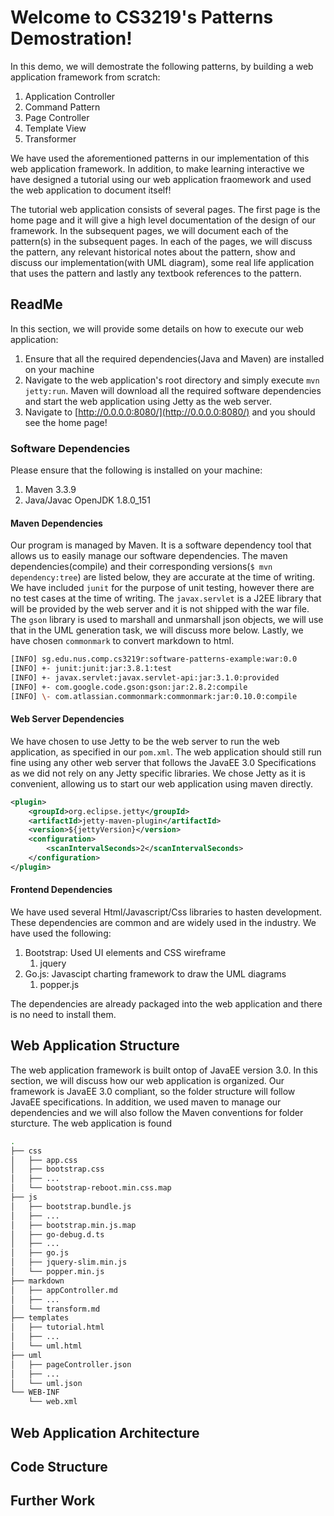 # Welcome to CS3219's Patterns Demostration! 

In this demo, we will demostrate the following patterns, by building a web application framework from scratch:

1. Application Controller
1. Command Pattern
1. Page Controller
1. Template View
1. Transformer

We have used the aforementioned patterns in our implementation of this web application framework. In addition, to make learning interactive we have designed a tutorial using our web application fraomework and used the web application to document itself!

The tutorial web application consists of several pages. The first page is the home page and it will give a high level documentation of the design of our framework. In the subsequent pages, we will document each of the pattern(s) in the subsequent pages. In each of the pages, we will discuss the pattern, any relevant historical notes about the pattern, show and discuss our implementation(with UML diagram), some real life application that uses the pattern and lastly any textbook references to the pattern.

## ReadMe

In this section, we will provide some details on how to execute our web application:

1. Ensure that all the required dependencies(Java and Maven) are installed on your machine
1. Navigate to the web application's root directory and simply execute `mvn jetty:run`. Maven will download all the required software dependencies and start the web application using Jetty as the web server.
1. Navigate to [http://0.0.0.0:8080/](http://0.0.0.0:8080/) and you should see the home page!

### Software Dependencies

Please ensure that the following is installed on your machine:

1. Maven 3.3.9
1. Java/Javac OpenJDK 1.8.0_151

#### Maven Dependencies

Our program is managed by Maven. It is a software dependency tool that allows us to easily manage our software dependencies. The maven dependencies(compile) and their corresponding versions(`$ mvn dependency:tree`) are listed below, they are accurate at the time of writing. We have included `junit` for the purpose of unit testing, however there are no test cases at the time of writing. The `javax.servlet` is a J2EE library that will be provided by the web server and it is not shipped with the war file. The `gson` library is used to marshall and unmarshall json objects, we will use that in the UML generation task, we will discuss more below. Lastly, we have chosen `commonmark` to convert markdown to html.

```bash
[INFO] sg.edu.nus.comp.cs3219r:software-patterns-example:war:0.0
[INFO] +- junit:junit:jar:3.8.1:test
[INFO] +- javax.servlet:javax.servlet-api:jar:3.1.0:provided
[INFO] +- com.google.code.gson:gson:jar:2.8.2:compile
[INFO] \- com.atlassian.commonmark:commonmark:jar:0.10.0:compile
```

#### Web Server Dependencies
We have chosen to use Jetty to be the web server to run the web application, as specified in our `pom.xml`. The web application should still run fine using any other web server that follows the JavaEE 3.0 Specifications as we did not rely on any Jetty specific libraries. We chose Jetty as it is convenient, allowing us to start our web application using maven directly.

```xml
<plugin>
	<groupId>org.eclipse.jetty</groupId>
	<artifactId>jetty-maven-plugin</artifactId>
	<version>${jettyVersion}</version>
	<configuration>
		<scanIntervalSeconds>2</scanIntervalSeconds>
	</configuration>
</plugin>
```

#### Frontend Dependencies

We have used several Html/Javascript/Css libraries to hasten development. These dependencies are common and are widely used in the industry. We have used the following:

1. Bootstrap: Used UI elements and CSS wireframe
	1. jquery
1. Go.js: Javascipt charting framework to draw the UML diagrams
	1. popper.js

The dependencies are already packaged into the web application and there is no need to install them.

## Web Application Structure

The web application framework is built ontop of JavaEE version 3.0. In this section, we will discuss how our web application is organized. Our framework is JavaEE 3.0 compliant, so the folder structure will follow JavaEE specifications. In addition, we used maven to manage our dependencies and we will also follow the Maven conventions for folder sturcture. The web application is found 

```bash
.
├── css
│   ├── app.css
│   ├── bootstrap.css
│   ├── ...
│   └── bootstrap-reboot.min.css.map
├── js
│   ├── bootstrap.bundle.js
│   ├── ...
│   ├── bootstrap.min.js.map
│   ├── go-debug.d.ts
│   ├── ...
│   ├── go.js
│   ├── jquery-slim.min.js
│   └── popper.min.js
├── markdown
│   ├── appController.md
│   ├── ...
│   └── transform.md
├── templates
│   ├── tutorial.html
│   ├── ...
│   └── uml.html
├── uml
│   ├── pageController.json
│   ├── ...
│   └── uml.json
└── WEB-INF
    └── web.xml
```

## Web Application Architecture


## Code Structure

## Further Work
